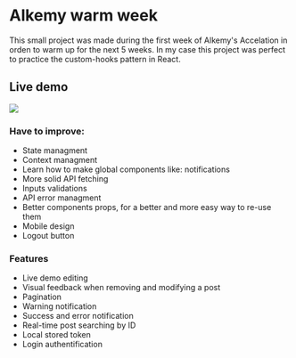 # Alkemy warm week
This small project was made during the first week of Alkemy's Accelation in orden to warm up for the next 5 weeks.
In my case this project was perfect to practice the custom-hooks pattern in React.

## Live demo


<a href="https://jk-alkemy-warming-week.netlify.app/" target="_blank">
<img src="https://api.netlify.com/api/v1/badges/94584ff6-974c-4afa-9792-966d877e4568/deploy-status"/>
</a>


### Have to improve:
- State managment
- Context managment
- Learn how to make global components like: notifications
-  More solid API fetching
-  Inputs validations
-  API error managment
-  Better components props, for a better and more easy way to re-use them
-  Mobile design
-  Logout button


### Features
- Live demo editing
- Visual feedback when removing and modifying a post
- Pagination
- Warning notification
- Success and error notification
- Real-time post searching by ID
- Local stored token
- Login authentification
